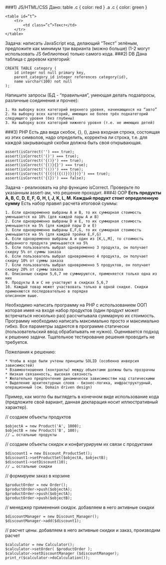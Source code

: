 ###1) JS/HTML/CSS
Дано:
    table .c { color: red }
    .a .c { color: green }

    <table id=”t”>
        <tr>
            <td class=”c”>Текст</td>
        </tr>
    </table>
Задача: написать JavaScript код, делающий “Текст” зелёным, предложите как минимум три варианта
(можно больше) (1-2 могут использовать JS библиотеки) только самого кода.
###2) DB
Дана таблица с деревом категорий:

    CREATE TABLE category (
        id integer not null primary key,
        parent_category_id integer references category(id),
        name varchar(100) not null
    );

Напишите запросы (БД - “правильная”, умеющая делать подзапросы, различные соединения и прочее):

    1. На выборку всех категорий верхнего уровня, начинающихся на “авто”
    2. На выборку всех категорий, имеющих не более трёх подкатегорий следующего уровня (без глубины)
    3. На выборку всех категорий нижнего уровня (т.е. не имеющих детей)
###3) PHP
Есть два вида скобок, {}, (), дана входная строка, состоящая из этих символов,
надо определить, корректна ли строка, т.е. для каждой закрывающей скобки должна быть своя открывающая.

    assert(isCorrect('') === true);
    assert(isCorrect('()') === true);
    assert(isCorrect('{()}') === true);
    assert(isCorrect('{()}{}') === true);
    assert(isCorrect('(())') === true);
    assert(isCorrect('{({({({()})})})}') === true);
    assert(isCorrect('{(})') === false);

Задача - реализовать на php функцию isCorrect. Проверьте по указанным assert-ам, что решение проходит.
###4) OOP
**Есть продукты A, B, C, D, E, F, G, H, I, J, K, L, M. Каждый продукт стоит определенную сумму**
Есть набор правил расчета итоговой суммы:

    1. Если одновременно выбраны А и B, то их суммарная стоимость уменьшается на 10% (для каждой пары А и B)
    2. Если одновременно выбраны D и E, то их суммарная стоимость уменьшается на 5% (для каждой пары D и E)
    3. Если одновременно выбраны E,F,G, то их суммарная стоимость уменьшается на 5% (для каждой тройки E,F,G)
    4. Если одновременно выбраны А и один из [K,L,M], то стоимость выбранного продукта уменьшается на 5%
    5. Если пользователь выбрал одновременно 3 продукта, он получает скидку 5% от суммы заказа
    6. Если пользователь выбрал одновременно 4 продукта, он получает скидку 10% от суммы заказа
    7. Если пользователь выбрал одновременно 5 продуктов, он получает скидку 20% от суммы заказа
    8. Описанные скидки 5,6,7 не суммируются, применяется только одна из них
    9. Продукты A и C не участвуют в скидках 5,6,7
    10. Каждый товар может участвовать только в одной скидке. Скидки применяются последовательно в порядке
    описанном выше.

Необходимо написать программу на PHP с использованием ООП которая имея на входе набор продуктов (один продукт может встречаться несколько раз) рассчитывала суммарную их стоимость.
Программу необходимо написать максимально просто и максимально гибко.
Все параметры задаются в программе статически (пользовательский ввод обрабатывать не нужно). Оценивается подход к решению задачи. Тщательное тестирование решения проводить не требуется.

Пожелания к решению:

    * Чтобы в коде были учтены принципы SOLID (особенно инверсия зависимостей)
    * Взаимоотношения (контракты) между объектами должны быть прозрачны
    * Низкая связанность, высокая связность
    * Желательно предпочтение динамически зависимостям над статическими
    * Выделение архитектурных слоев - бизнес-логика, инфраструктурный,  
	операционный (см. Domain driven design)

Пример, как могло бы выглядеть в конечном виде использование кода (предложите свой вариант, данная декларация носит иллюстративный характер).

// создаем объекты продуктов  

    $objectA = new Product('A', 1000);
    $objectB = new Product('B', 100);
    // … остальные продукты

// создаем объекты скидок и конфигурируем их связи с продуктами  

    $discount1 = new Discount_ProductSet();
    $discount1->setProductSet($objectA, $objectB);
    $discount1->setDiscount(10);
    // … остальные скидки

// формируем заказ в корзине  

    $productOrder = new Order();
    $productOrder->push($objectA);
    $productOrder->push($objectA);
    $productOrder->push($objectB);

// менеджер применения скидок. добавляем в него активные скидки  

    $discountManager = new Discount_Manager();
    $discountManager->add($discount1);

// расчет цены. добавляем в него активные скидки и заказ, производим расчет  

    $calculator = new Calculator();
    $calculator->setOrder( $productOrder );
    $calculator->setDiscountManager ($discountManager);
    print_r($calculator->doCalculation());









